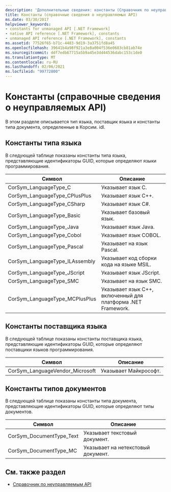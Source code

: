 ```yaml
---
description: 'Дополнительные сведения: константы (Справочник по неуправляемым API)'
title: Константы (справочные сведения о неуправляемых API)
ms.date: 03/30/2017
helpviewer_keywords:
- constants for unmanaged API [.NET Framework]
- native API reference [.NET Framework], constants
- unmanaged API reference [.NET Framework], constants
ms.assetid: 77526f65-b71c-4483-9d19-3a3751fd8a45
ms.openlocfilehash: 39641b4a98f921a3e8a004f536e0683cb81ab74e
ms.sourcegitcommit: ddf7edb67715a5b9a45e3dd44536dabc153c1de0
ms.translationtype: MT
ms.contentlocale: ru-RU
ms.lasthandoff: 02/06/2021
ms.locfileid: "99772800"
---
```

# <a name="constants-unmanaged-api-reference"></a>Константы (справочные сведения о неуправляемых API)

В этом разделе описывается тип языка, поставщик языка и константы типа документа, определенные в Корсим. idl.  
  
## <a name="language-type-constants"></a>Константы типа языка  

 В следующей таблице показаны константы типа языка, представляющие идентификаторы GUID, которые определяют языки программирования.  
  
|Символ|Описание|  
|------------|-----------------|  
|CorSym_LanguageType_C|Указывает язык C.|  
|CorSym_LanguageType_CPlusPlus|Указывает язык C++.|  
|CorSym_LanguageType_CSharp|Указывает язык C#.|  
|CorSym_LanguageType_Basic|Указывает базовый язык.|  
|CorSym_LanguageType_Java|Указывает язык Java.|  
|CorSym_LanguageType_Cobol|Указывает язык COBOL.|  
|CorSym_LanguageType_Pascal|Указывает на язык Pascal.|  
|CorSym_LanguageType_ILAssembly|Указывает код сборки кода на языке MSIL.|  
|CorSym_LanguageType_JScript|Указывает язык JScript.|  
|CorSym_LanguageType_SMC|Указывает на язык SMC.|  
|CorSym_LanguageType_MCPlusPlus|Указывает язык C++, включенный для платформа .NET Framework.|  
  
## <a name="language-vendor-constants"></a>Константы поставщика языка  

 В следующей таблице показаны константы поставщика языка, представляющие идентификаторы GUID, которые определяют поставщики языков программирования.  
  
|Символ|Описание|  
|------------|-----------------|  
|CorSym_LanguageVendor_Microsoft|Указывает Майкрософт.|  
  
## <a name="document-type-constants"></a>Константы типов документов  

 В следующей таблице показаны константы типа документа, представляющие идентификаторы GUID, которые определяют типы документов.  
  
|Символ|Описание|  
|------------|-----------------|  
|CorSym_DocumentType_Text|Указывает текстовый документ.|  
|CorSym_DocumentType_MC|Указывает на нетекстовый документ.|  
  
## <a name="see-also"></a>См. также раздел

- [Справочник по неуправляемым API](index.md)
